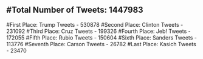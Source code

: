 #Total Number of Tweets: 1447983 
---
#First Place: Trump Tweets - 530878
#Second Place: Clinton Tweets - 231092
#Third Place: Cruz Tweets - 199326
#Fourth Place: Jeb! Tweets - 172055
#Fifth Place: Rubio Tweets - 150604
#Sixth Place: Sanders Tweets - 113776
#Seventh Place: Carson Tweets - 26782
#Last Place: Kasich Tweets - 23470
